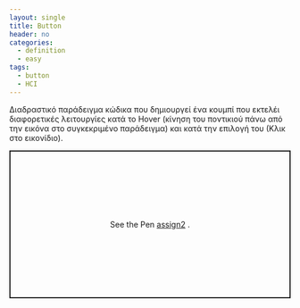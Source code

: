 ```yaml
---
layout: single
title: Button
header: no
categories:
  - definition
  - easy
tags:
  - button
  - HCI
---
```


Διαδραστικό παράδειγμα κώδικα που δημιουργεί ένα κουμπί που εκτελέι διαφορετικές λειτουργίες κατά το Hover (κίνηση του ποντικιού πάνω από την εικόνα στο συγκεκριμένο παράδειγμα) και κατά την επιλογή του (Κλικ στο εικονίδιο).

<p class="codepen" data-height="265" data-theme-id="light" data-default-tab="js,result" data-user="moya10" data-slug-hash="WNxMrXE" style="height: 265px; box-sizing: border-box; display: flex; align-items: center; justify-content: center; border: 2px solid; margin: 1em 0; padding: 1em;" data-pen-title="assign2">
  <span>See the Pen <a href="https://codepen.io/moya10/pen/WNxMrXE">
  assign2</a> .</span>
</p>
<script async src="https://static.codepen.io/assets/embed/ei.js"></script>



